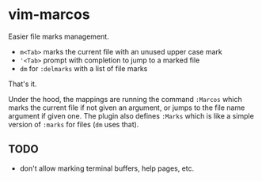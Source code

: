 # vim-marcos

Easier file marks management.

- `m<Tab>` marks the current file with an unused upper case mark
- `'<Tab>` prompt with completion to jump to a marked file
- `dm` for `:delmarks` with a list of file marks

That's it.

Under the hood, the mappings are running the command `:Marcos`
which marks the current file if not given an argument,
or jumps to the file name argument if given one.
The plugin also defines `:Marks`
which is like a simple version of `:marks` for files
(`dm` uses that).

## TODO
- don't allow marking terminal buffers, help pages, etc.
